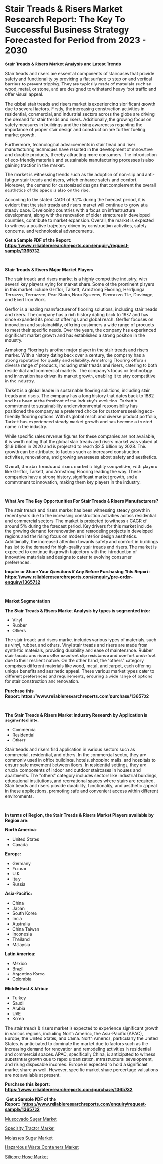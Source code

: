 <p><h1>Stair Treads & Risers Market Research Report: The Key To Successful Business Strategy Forecasted for Period from 2023 - 2030</h1></p><p><strong>Stair Treads & Risers Market Analysis and Latest Trends</strong></p>
<p><p>Stair treads and risers are essential components of staircases that provide safety and functionality by providing a flat surface to step on and vertical barriers to prevent tripping. They are typically made of materials such as wood, metal, or stone, and are designed to withstand heavy foot traffic and offer visual appeal.</p><p>The global stair treads and risers market is experiencing significant growth due to several factors. Firstly, the increasing construction activities in residential, commercial, and industrial sectors across the globe are driving the demand for stair treads and risers. Additionally, the growing focus on safety measures in buildings and the rising awareness regarding the importance of proper stair design and construction are further fueling market growth.</p><p>Furthermore, technological advancements in stair tread and riser manufacturing techniques have resulted in the development of innovative and durable products, thereby attracting more consumers. The introduction of eco-friendly materials and sustainable manufacturing processes is also gaining traction in the market.</p><p>The market is witnessing trends such as the adoption of non-slip and anti-fatigue stair treads and risers, which enhance safety and comfort. Moreover, the demand for customized designs that complement the overall aesthetics of the space is also on the rise.</p><p>According to the stated CAGR of 9.2% during the forecast period, it is evident that the stair treads and risers market will continue to grow at a steady pace. Developing countries with a focus on infrastructure development, along with the renovation of older structures in developed countries, contribute to market expansion. Overall, the market is expected to witness a positive trajectory driven by construction activities, safety concerns, and technological advancements.</p></p>
<p><strong>Get a Sample PDF of the Report:&nbsp; <a href="https://www.reliableresearchreports.com/enquiry/request-sample/1365732">https://www.reliableresearchreports.com/enquiry/request-sample/1365732</a></strong></p>
<p>&nbsp;</p>
<p><strong>Stair Treads & Risers Major Market Players</strong></p>
<p><p>The stair treads and risers market is a highly competitive industry, with several key players vying for market share. Some of the prominent players in this market include Gerflor, Tarkett, Armstrong Flooring, Herrljunga Terrazzo, Terrazzco, Pear Stairs, Nora Systems, Floorazzo Tile, Duvinage, and Eberl Iron Work.</p><p>Gerflor is a leading manufacturer of flooring solutions, including stair treads and risers. The company has a rich history dating back to 1937 and has since expanded its product offerings and global reach. Gerflor focuses on innovation and sustainability, offering customers a wide range of products to meet their specific needs. Over the years, the company has experienced significant market growth and has established a strong position in the industry.</p><p>Armstrong Flooring is another major player in the stair treads and risers market. With a history dating back over a century, the company has a strong reputation for quality and reliability. Armstrong Flooring offers a diverse range of products, including stair treads and risers, catering to both residential and commercial markets. The company's focus on technology and innovation has driven its market growth, enabling it to stay competitive in the industry.</p><p>Tarkett is a global leader in sustainable flooring solutions, including stair treads and risers. The company has a long history that dates back to 1882 and has been at the forefront of the industry's evolution. Tarkett's commitment to sustainability and environmental responsibility has positioned the company as a preferred choice for customers seeking eco-friendly flooring options. With its global reach and diverse product portfolio, Tarkett has experienced steady market growth and has become a trusted name in the industry.</p><p>While specific sales revenue figures for these companies are not available, it is worth noting that the global stair treads and risers market was valued at $1.9 billion in 2020 and is projected to reach $2.5 billion by 2028. This growth can be attributed to factors such as increased construction activities, renovations, and growing awareness about safety and aesthetics.</p><p>Overall, the stair treads and risers market is highly competitive, with players like Gerflor, Tarkett, and Armstrong Flooring leading the way. These companies have a strong history, significant market growth, and a commitment to innovation, making them key players in the industry.</p></p>
<p>&nbsp;</p>
<p><strong>What Are The Key Opportunities For Stair Treads & Risers Manufacturers?</strong></p>
<p><p>The stair treads and risers market has been witnessing steady growth in recent years due to the increasing construction activities across residential and commercial sectors. The market is projected to witness a CAGR of around 5% during the forecast period. Key drivers for this market include the growing demand for renovation and remodeling projects in developed regions and the rising focus on modern interior design aesthetics. Additionally, the increased attention towards safety and comfort in buildings has led to the demand for high-quality stair treads and risers. The market is expected to continue its growth trajectory with the introduction of innovative materials and designs to cater to evolving consumer preferences.</p></p>
<p><strong>Inquire or Share Your Questions If Any Before Purchasing This Report: <a href="https://www.reliableresearchreports.com/enquiry/pre-order-enquiry/1365732">https://www.reliableresearchreports.com/enquiry/pre-order-enquiry/1365732</a></strong></p>
<p>&nbsp;</p>
<p><strong>Market Segmentation</strong></p>
<p><strong>The Stair Treads & Risers Market Analysis by types is segmented into:</strong></p>
<p><ul><li>Vinyl</li><li>Rubber</li><li>Others</li></ul></p>
<p><p>The stair treads and risers market includes various types of materials, such as vinyl, rubber, and others. Vinyl stair treads and risers are made from synthetic materials, providing durability and ease of maintenance. Rubber stair treads and risers offer excellent slip resistance and comfort underfoot due to their resilient nature. On the other hand, the "others" category comprises different materials like wood, metal, and carpet, each offering unique benefits and aesthetic appeal. These various market types cater to different preferences and requirements, ensuring a wide range of options for stair construction and renovation.</p></p>
<p><strong>Purchase this Report:&nbsp;<a href="https://www.reliableresearchreports.com/purchase/1365732">https://www.reliableresearchreports.com/purchase/1365732</a></strong></p>
<p>&nbsp;</p>
<p><strong>The Stair Treads & Risers Market Industry Research by Application is segmented into:</strong></p>
<p><ul><li>Commercial</li><li>Residential</li><li>Others</li></ul></p>
<p><p>Stair treads and risers find application in various sectors such as commercial, residential, and others. In the commercial sector, they are commonly used in office buildings, hotels, shopping malls, and hospitals to ensure safe movement between floors. In residential settings, they are crucial components of indoor and outdoor staircases in houses and apartments. The "others" category includes sectors like industrial buildings, educational institutions, and recreational spaces where stairs are required. Stair treads and risers provide durability, functionality, and aesthetic appeal in these applications, promoting safe and convenient access within different environments.</p></p>
<p>&nbsp;</p>
<p><strong>In terms of Region, the Stair Treads & Risers Market Players available by Region are:</strong></p>
<p>
    <p> <strong> North America: </strong>
        <ul>
            <li>United States</li>
            <li>Canada</li>
        </ul>
        </p> 
    <p> <strong> Europe: </strong>
        <ul>
            <li>Germany</li>
            <li>France</li>
            <li>U.K.</li>
            <li>Italy</li>
            <li>Russia</li>
        </ul>
        </p> 
    <p> <strong> Asia-Pacific: </strong>
        <ul>
            <li>China</li>
            <li>Japan</li>
            <li>South Korea</li>
            <li>India</li>
            <li>Australia</li>
            <li>China Taiwan</li>
            <li>Indonesia</li>
            <li>Thailand</li>
            <li>Malaysia</li>
        </ul>
        </p> 
    <p> <strong> Latin America: </strong>
        <ul>
            <li>Mexico</li>
            <li>Brazil</li>
            <li>Argentina Korea</li>
            <li>Colombia</li>
        </ul>
        </p> 
    <p> <strong> Middle East & Africa: </strong>
        <ul>
            <li>Turkey</li>
            <li>Saudi</li>
            <li>Arabia</li>
            <li>UAE</li>
            <li>Korea</li>
        </ul>
    </p>
    </p>
<p><p>The stair treads & risers market is expected to experience significant growth in various regions, including North America, the Asia-Pacific (APAC), Europe, the United States, and China. North America, particularly the United States, is anticipated to dominate the market due to factors such as the increasing demand for renovation and remodeling activities in residential and commercial spaces. APAC, specifically China, is anticipated to witness substantial growth due to rapid urbanization, infrastructural development, and rising disposable incomes. Europe is expected to hold a significant market share as well. However, specific market share percentage valuations are not available at present.</p></p>
<p><strong>Purchase this Report: <a href="https://www.reliableresearchreports.com/purchase/1365732">https://www.reliableresearchreports.com/purchase/1365732</a></strong></p>
<p>&nbsp;<strong>Get a Sample PDF of the Report:&nbsp;&nbsp;<a href="https://www.reliableresearchreports.com/enquiry/request-sample/1365732">https://www.reliableresearchreports.com/enquiry/request-sample/1365732</a></strong></p>
<p><strong></strong></p>
<p><p><a href="https://medium.com/@joshuahintz2023/muscovado-sugar-market-size-growth-forecast-2023-2030-60f329831592">Muscovado Sugar Market</a></p><p><a href="https://www.linkedin.com/pulse/specialty-tractor-market-research-report-provides-thorough-8tslf/">Specialty Tractor Market</a></p><p><a href="https://medium.com/@vaughnkunde/molasses-sugar-market-size-growth-forecast-2023-2030-a7d7d1f5c555">Molasses Sugar Market</a></p><p><a href="https://www.linkedin.com/pulse/hazardous-waste-containers-market-size-growth-forecast-ieydf/">Hazardous Waste Containers Market</a></p><p><a href="https://www.linkedin.com/pulse/silicone-hose-market-size-growth-forecast-from-2023--vn2hf/">Silicone Hose Market</a></p></p>
